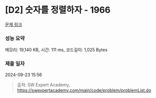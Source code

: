 # [D2] 숫자를 정렬하자 - 1966 

[문제 링크](https://swexpertacademy.com/main/code/problem/problemDetail.do?contestProbId=AV5PrmyKAWEDFAUq) 

### 성능 요약

메모리: 19,140 KB, 시간: 111 ms, 코드길이: 1,025 Bytes

### 제출 일자

2024-09-23 15:56



> 출처: SW Expert Academy, https://swexpertacademy.com/main/code/problem/problemList.do